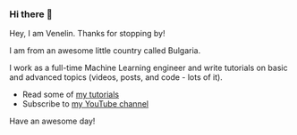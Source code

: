 ### Hi there 👋

Hey, I am Venelin. Thanks for stopping by!

I am from an awesome little country called Bulgaria.

I work as a full-time Machine Learning engineer and write tutorials on basic and advanced topics (videos, posts, and code - lots of it).

- Read some of [my tutorials](https://curiousily.com/) 
- Subscribe to [my YouTube channel](http://bit.ly/venelin-subscribe)

Have an awesome day!
